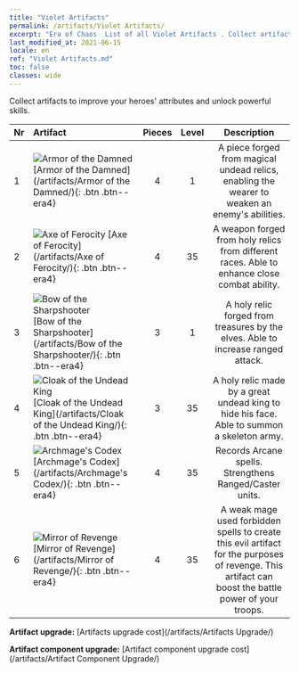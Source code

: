 ```yaml
---
title: "Violet Artifacts"
permalink: /artifacts/Violet Artifacts/
excerpt: "Era of Chaos  List of all Violet Artifacts . Collect artifacts to improve your heroes' attributes and unlock powerful skills."
last_modified_at: 2021-06-15
locale: en
ref: "Violet Artifacts.md"
toc: false
classes: wide
---
```


  Collect artifacts to improve your heroes' attributes and unlock powerful skills.

  |  Nr  |    Artifact    | Pieces |  Level | Description   |
  |:-----|:---------------|:------:|:------:|:--------------:|
  | 1   | ![Armor of the Damned](/images/t/icon_artifact_30.png) [Armor of the Damned](/artifacts/Armor of the Damned/){: .btn .btn--era4} | 4 | 1 | A piece forged from magical undead relics, enabling the wearer to weaken an enemy's abilities. |
  | 2   | ![Axe of Ferocity](/images/t/icon_artifact_31.png) [Axe of Ferocity](/artifacts/Axe of Ferocity/){: .btn .btn--era4} | 4 | 35 | A weapon forged from holy relics from different races. Able to enhance close combat ability. |
  | 3   | ![Bow of the Sharpshooter](/images/t/icon_artifact_10.png) [Bow of the Sharpshooter](/artifacts/Bow of the Sharpshooter/){: .btn .btn--era4} | 3 | 1 | A holy relic forged from treasures by the elves. Able to increase ranged attack. |
  | 4   | ![Cloak of the Undead King](/images/t/icon_artifact_32.png) [Cloak of the Undead King](/artifacts/Cloak of the Undead King/){: .btn .btn--era4} | 3 | 35 | A holy relic made by a great undead king to hide his face. Able to summon a skeleton army. |
  | 5   | ![Archmage's Codex](/images/t/icon_artifact_34.png) [Archmage's Codex](/artifacts/Archmage's Codex/){: .btn .btn--era4} | 4 | 35 | Records Arcane spells. Strengthens Ranged/Caster units. |
  | 6   | ![Mirror of Revenge](/images/t/icon_artifact_35.png) [Mirror of Revenge](/artifacts/Mirror of Revenge/){: .btn .btn--era4} | 4 | 35 | A weak mage used forbidden spells to create this evil artifact for the purposes of revenge. This artifact can boost the battle power of your troops. |


  **Artifact upgrade:** [Artifacts upgrade cost](/artifacts/Artifacts Upgrade/)

 **Artifact component upgrade:** [Artifact component upgrade cost](/artifacts/Artifact Component Upgrade/)

